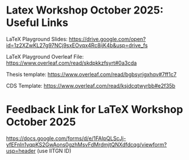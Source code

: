 # Latex Workshop October 2025: Useful Links

LaTeX Playground Slides: https://drive.google.com/open?id=1z2XZwKL27g97NCj9sxEOvqx4Rc8ijK4b&usp=drive_fs

LaTeX Playground Overleaf File: https://www.overleaf.com/read/skdpkkzfsyrt#0a3cda

Thesis template: https://www.overleaf.com/read/bgbsyrjgxhqv#7ff1c7

CDS Template: https://www.overleaf.com/read/ksjdcqtwyrbb#e2f35b

# Feedback Link for LaTeX Workshop October 2025 
https://docs.google.com/forms/d/e/1FAIpQLScJj-yfEFnln1yqpKS2GwAons0gzhMsvFdMrdmjtQNXdfdcqg/viewform?usp=header (use IITGN ID)
